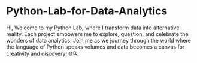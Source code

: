 # Python-Lab-for-Data-Analytics
Hi, Welcome to my Python Lab, where I transform data into alternative reality. Each project empowers me to explore, question, and celebrate the wonders of data analytics. Join me as we journey through the world where the language of Python speaks volumes and data becomes a canvas for creativity and discovery! 🌐🔍
